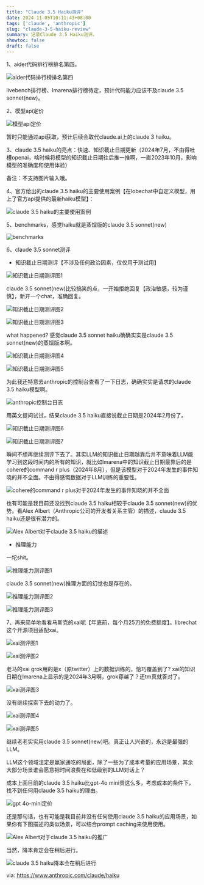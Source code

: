 ```yaml
---
title: "Claude 3.5 Haiku测评"
date: 2024-11-05T10:11:43+08:00
tags: ['claude', 'anthropic']
slug: "claude-3-5-haiku-review"
summary: 记录Claude 3.5 Haiku测评。
showtoc: false
draft: false
---
```


1、aider代码排行榜排名第四。

![aider代码排行榜排名第四](https://cdn.sa.net/2024/11/05/7FXzIBTG6NgP3y8.webp)

livebench排行榜、lmarena排行榜待定，预计代码能力应该不及claude 3.5 sonnet(new)。

2、模型api定价

![模型api定价](https://cdn.sa.net/2024/11/05/9WTwXv2juqtIokm.webp)

暂时只能通过api获取，预计后续会取代claude.ai上的claude 3 haiku。

3、claude 3.5 haiku的亮点：快速、知识截止日期更新（2024年7月，不由得吐槽openai，啥时候将模型的知识截止日期往后推一推啊，一直2023年10月，影响模型的准确度和使用体验）

备注：不支持图片输入哦。

4、官方给出的claude 3.5 haiku的主要使用案例【在lobechat中自定义模型，用上了官方api提供的最新haiku模型】：

![claude 3.5 haiku的主要使用案例](https://cdn.sa.net/2024/11/05/SDu4187N5fQrOYK.webp)

5、benchmarks，感觉haiku就是蒸馏版的claude 3.5 sonnet(new)

![benchmarks](https://cdn.sa.net/2024/11/05/7EpFWwX4Mk6n3s9.webp)

6、claude 3.5 sonnet测评

+ 知识截止日期测评【不涉及任何政治因素，仅仅用于测试用】

![知识截止日期测评图1](https://cdn.sa.net/2024/11/05/5KQLYSjhRrgIa2s.webp)

claude 3.5 sonnet(new)比较搞笑的点，一开始拒绝回复【政治敏感，较为谨慎】，新开一个chat，准确回复。

![知识截止日期测评图2](https://cdn.sa.net/2024/11/05/cNUGDYms5AZwthb.webp)

![知识截止日期测评图3](https://cdn.sa.net/2024/11/05/gN7wVscxDG9nbLq.webp)

what happened? 感觉claude 3.5 sonnet haiku确确实实是claude 3.5 sonnet(new)的蒸馏版本啊。

![知识截止日期测评图4](https://cdn.sa.net/2024/11/05/KWETG4BYrUtuiCc.webp)

![知识截止日期测评图5](https://cdn.sa.net/2024/11/05/OKyYZabpr5JeS6x.webp)

为此我还特意去anthropic的控制台查看了一下日志，确确实实是请求的claude 3.5 haiku模型啊。

![anthropic控制台日志](https://cdn.sa.net/2024/11/05/VQJrB1m3lHf4AaE.webp)

用英文提问试试，结果claude 3.5 haiku直接说截止日期是2024年2月份了。

![知识截止日期测评图6](https://cdn.sa.net/2024/11/05/GjlyPI2ZYMNU4dS.webp)

![知识截止日期测评图7](https://cdn.sa.net/2024/11/05/6OM3pRKgAfEz4bl.webp)

瞬间不想再继续测评下去了。其实LLM的知识截止日期越靠后并不意味着LLM能学习到这段时间内的所有的知识，就比如lmarena中的知识截止日期最靠后的是cohere的command r plus（2024年8月），但是该模型对于2024年发生的事件知晓的并不全面。不由得感慨数据对于LLM训练的重要性。

![cohere的command r plus对于2024年发生的事件知晓的并不全面](https://cdn.sa.net/2024/11/05/l61JPIfnH9L5Ubk.webp)

也有可能是我目前还没找到claude 3.5 haiku相较于claude 3.5 sonnet(new)的优势。看Alex Albert（Anthropic公司的开发者关系主管）的描述，claude 3.5 haiku还是很有潜力的。

![Alex Albert对于claude 3.5 haiku的描述](https://cdn.sa.net/2024/11/05/RFlE1YLgVuA64qk.webp)

+ 推理能力

一坨shit。

![推理能力测评图1](https://cdn.sa.net/2024/11/05/KCNbL9l7Dx38apM.webp)

claude 3.5 sonnet(new)推理方面的幻觉也是存在的。

![推理能力测评图2](https://cdn.sa.net/2024/11/05/uPRL6DGyCZ5rmeq.webp)

![推理能力测评图3](https://cdn.sa.net/2024/11/05/v1Q7MJU23SILjlx.webp)

7、再来简单地看看马斯克的xai呢【年底前，每个月25刀的免费额度】。librechat这个开源项目适配xai。

![xai测评图1](https://cdn.sa.net/2024/11/05/Ef1vAVkJMsn3Kgt.webp)

![xai测评图2](https://cdn.sa.net/2024/11/05/tpSfuyDmUxEZe6N.webp)

老马的xai grok用的是x（原twitter）上的数据训练的，恰巧覆盖到了? xai的知识日期在lmarena上显示的是2024年3月啊，grok穿越了？还tm真就答对了。

![xai测评图3](https://cdn.sa.net/2024/11/05/YtQIeGuJagjSidR.webp)

没有继续探索下去的动力了。

![xai测评图4](https://cdn.sa.net/2024/11/05/4O6KhLwWTXRnp3l.webp)

![xai测评图5](https://cdn.sa.net/2024/11/05/DkTUqbIVn1Hly7W.webp)

继续老老实实用claude 3.5 sonnet(new)吧。真正让人兴奋的，永远是最强的LLM。

LLM这个领域注定是赢家通吃的局面，除了一些为了成本考量的应用场景，其余大部分场景谁会愿意把时间浪费在和低级别的LLM对话上？

成本上面目前的claude 3.5 haiku比gpt-4o mini贵这么多，考虑成本的条件下，找不到任何用claude 3.5 haiku的理由。

![gpt 4o-mini定价](https://cdn.sa.net/2024/11/05/2ioxFyED3LW8kaP.webp)

还是那句话，也有可能是我目前并没有任何使用claude 3.5 haiku的应用场景，如果你有下图描述的类似场景，可以结合prompt caching来使用使用。

![Alex Albert对于claude 3.5 haiku的推广](https://cdn.sa.net/2024/11/05/6zVnqiG4SNWKp2a.webp)

当然，降本肯定会在稍后进行。

![claude 3.5 haiku降本会在稍后进行](https://cdn.sa.net/2024/11/05/8QDpefN5ynCqciI.webp)

via: https://www.anthropic.com/claude/haiku


